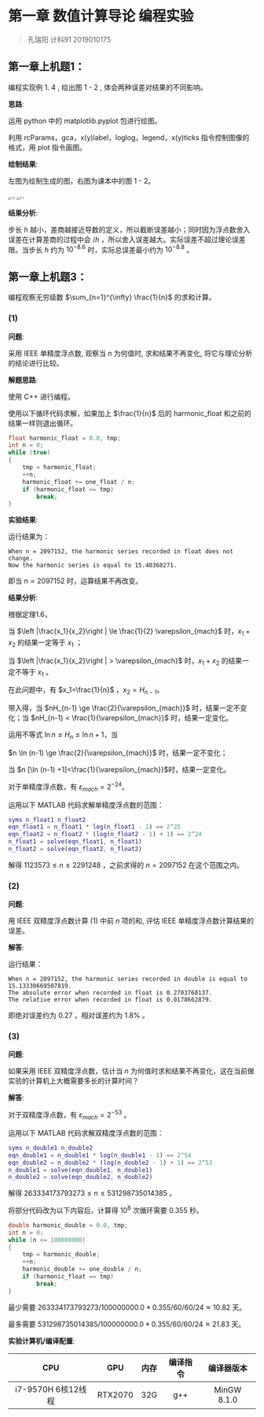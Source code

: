 # 第一章 数值计算导论 编程实验

> 孔瑞阳   计科91   2019010175



## 第一章上机题1：

编程实现例 1. 4 , 绘出图 1 - 2 , 体会两种误差对结果的不同影响。 



**思路**:

运用 python 中的 matplotlib.pyplot 包进行绘图。

利用 rcParams，gca，x(y)label，loglog，legend，x(y)ticks 指令控制图像的格式，用 plot 指令画图。



**绘制结果**:

左图为绘制生成的图，右图为课本中的图 1 - 2。

<img src="C:\Users\asus\Desktop\大二春\数值分析\编程实验\实验一\1-1.png" alt="1-1" style="zoom: 40%;" /> <img src="C:\Users\asus\Desktop\大二春\数值分析\编程实验\实验一\1-1_book.png" alt="1-1" style="zoom:40%;" />

 

**结果分析**:

步长 $h$ 越小，差商越接近导数的定义，所以截断误差越小；同时因为浮点数舍入误差在计算差商的过程中会 $/h$ ，所以舍入误差越大。实际误差不超过理论误差限。当步长 $h$ 约为 $10^{-8.6}$ 时，实际总误差最小约为 $10^{-8.8}$ 。





## 第一章上机题3：

编程观察无穷级数 $\sum_{n=1}^{\infty} \frac{1}{n}$ 的求和计算。



### (1)

**问题**:

采用 IEEE 单精度浮点数, 观察当 $n$ 为何值时, 求和结果不再变化, 将它与理论分析的结论进行比较。



**解题思路**:

使用 C++ 进行编程。

使用以下循环代码求解，如果加上 $\frac{1}{n}$ 后的 harmonic_float 和之前的结果一样则退出循环。

```cpp
float harmonic_float = 0.0, tmp;
int n = 0;
while (true)
{
    tmp = harmonic_float;
    ++n;
    harmonic_float += one_float / n;
    if (harmonic_float == tmp)
        break;
}
```



**实验结果**:

运行结果为：

```
When n = 2097152, the harmonic series recorded in float does not change.
Now the harmonic series is equal to 15.40368271.
```

即当 $n = 2097152$ 时，运算结果不再改变。



**结果分析**:

根据定理1.6，

当 $\left |\frac{x_1}{x_2}\right | \le \frac{1}{2} \varepsilon_{mach}$ 时，$x_1+x_2$ 的结果一定等于 $x_1$ ；

当 $\left |\frac{x_1}{x_2}\right | > \varepsilon_{mach}$ 时，$x_1+x_2$ 的结果一定不等于 $x_1$ 。



在此问题中，有 $x_1=\frac{1}{n}$ ，$x_2=H_{n-1}$。

带入得，当 $nH_{n-1} \ge \frac{2}{\varepsilon_{mach}}$ 时，结果一定不变化；当 $nH_{n-1} < \frac{1}{\varepsilon_{mach}}$ 时，结果一定变化。



运用不等式 $\ln n \le H_n \le \ln n + 1$，当

 $n \ln (n-1) \ge \frac{2}{\varepsilon_{mach}}$ 时，结果一定不变化；

当 $n [\ln (n-1) +1]<\frac{1}{\varepsilon_{mach}}$时，结果一定变化。



对于单精度浮点数，有 $\varepsilon_{mach}=2^{-24}$。

运用以下 MATLAB 代码求解单精度浮点数的范围：

```matlab
syms n_float1 n_float2
eqn_float1 = n_float1 * log(n_float1 - 1) == 2^25
eqn_float2 = n_float2 * (log(n_float2 - 1) + 1) == 2^24
n_float1 = solve(eqn_float1, n_float1)
n_float2 = solve(eqn_float2, n_float2)
```

解得 $1123573 \le n \le 2291248$ ，之前求得的 $n=2097152$ 在这个范围之内。



### (2)

**问题**:

用 IEEE 双精度浮点数计算 (1) 中前 $n$ 项的和, 评估 IEEE 单精度浮点数计算结果的误差。 



**解答**:

运行结果：

```
When n = 2097152, the harmonic series recorded in double is equal to 15.13330669507819.
The absolute error when recorded in float is 0.2703760137.
The relative error when recorded in float is 0.0178662879.
```

即绝对误差约为 $0.27$ ，相对误差约为 $1.8 \%$ 。



### (3)

**问题**: 

如果采用 IEEE 双精度浮点数，估计当 $n$ 为何值时求和结果不再变化，这在当前做实验的计算机上大概需要多长的计算时间？



**解答**: 

对于双精度浮点数，有 $\varepsilon_{mach}=2^{-53}$ 。

运用以下 MATLAB 代码求解双精度浮点数的范围：

```matlab
syms n_double1 n_double2
eqn_double1 = n_double1 * log(n_double1 - 1) == 2^54
eqn_double2 = n_double2 * (log(n_double2 - 1) + 1) == 2^53
n_double1 = solve(eqn_double1, n_double1)
n_double2 = solve(eqn_double2, n_double2)
```

解得 $263334173793273 \le n \le 531298735014385$ 。



将部分代码改为以下内容后，计算得 $10^8$ 次循环需要 $0.355$ 秒。

```cpp
double harmonic_double = 0.0, tmp;
int n = 0;
while (n <= 100000000)
{
    tmp = harmonic_double;
    ++n;
    harmonic_double += one_double / n;
    if (harmonic_float == tmp)
        break;
}
```

最少需要 $263334173793273 / 100000000.0 * 0.355 / 60 / 60 / 24 \approx 10.82$ 天。

最多需要 $531298735014385 / 100000000.0 * 0.355 / 60 / 60 / 24 \approx 21.83$ 天。



**实验计算机/编译配置**:

|        CPU         |   GPU   | 内存 | 编译指令 | 编译器版本  |
| :----------------: | :-----: | :--: | :------: | :---------: |
| i7-9570H 6核12线程 | RTX2070 | 32G  |   g++    | MinGW 8.1.0 |



